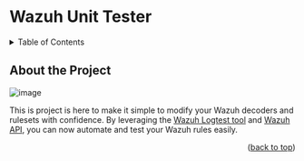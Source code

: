 <a name="readme-top"></a>

# Wazuh Unit Tester

<!-- TABLE OF CONTENTS -->
<details>
  <summary>Table of Contents</summary>
  <ol>
    <li>
      <a href="#about-the-project">About The Project</a>
    </li>
    <li>
      <a href="#getting-started">Getting Started</a>
      <ul>
        <li><a href="#prerequisites">Prerequisites</a></li>
        <li><a href="#installation">Installation</a></li>
      </ul>
    </li>
    <li><a href="#usage">Usage</a></li>
    <li><a href="#roadmap">Roadmap</a></li>
    <li><a href="#contributing">Contributing</a></li>
    <li><a href="#license">License</a></li>
    <li><a href="#contact">Contact</a></li>
    <li><a href="#acknowledgments">Acknowledgments</a></li>
  </ol>
</details>

## About the Project


![image](https://github.com/alexchristy/Wazuh-Unit-Test/assets/80216803/adc1e6b0-f37f-4813-901a-48f99a3adf79)


This is project is here to make it simple to modify your Wazuh decoders and rulesets with confidence. By leveraging the [Wazuh Logtest tool](https://documentation.wazuh.com/current/user-manual/ruleset/testing.html) and [Wazuh API](https://documentation.wazuh.com/current/user-manual/api/getting-started.html), you can now automate and test your Wazuh rules easily.

<p align="right">(<a href="#readme-top">back to top</a>)</p>
